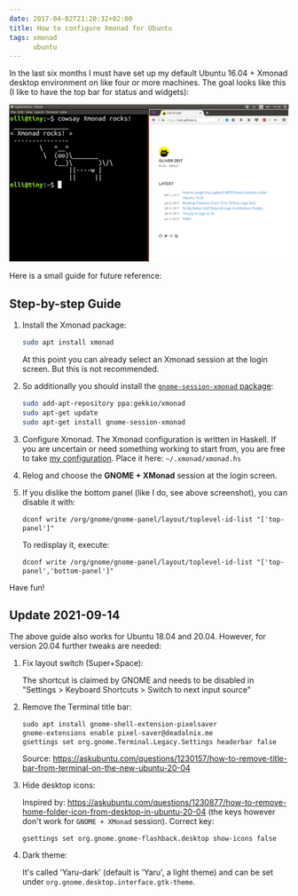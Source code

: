 ```yaml
---
date: 2017-04-02T21:20:32+02:00
title: How to configure Xmonad for Ubuntu
tags: xmonad
      ubuntu
---
```


In the last six months I must have set up my default Ubuntu 16.04 + Xmonad desktop environment on like four or more machines.
The goal looks like this (I like to have the top bar for status and widgets):

![Ubuntu and Xmonad](ubuntu_xmonad.png)

Here is a small guide for future reference:

## Step-by-step Guide

1. Install the Xmonad package:

    ```bash
    sudo apt install xmonad
    ```

    At this point you can already select an Xmonad session at the login screen.
    But this is not recommended.

2. So additionally you should install the [`gnome-session-xmonad` package](https://github.com/Gekkio/gnome-session-xmonad):

    ```bash
    sudo add-apt-repository ppa:gekkio/xmonad
    sudo apt-get update
    sudo apt-get install gnome-session-xmonad
    ```

3. Configure Xmonad. The Xmonad configuration is written in Haskell. If you are uncertain or need something working to start from, you are free to take [my configuration](https://github.com/ooz/olli/blob/master/.xmonad/xmonad.hs). Place it here: `~/.xmonad/xmonad.hs`

4. Relog and choose the **GNOME + XMonad** session at the login screen.

5. If you dislike the bottom panel (like I do, see above screenshot), you can disable it with:

    ```
    dconf write /org/gnome/gnome-panel/layout/toplevel-id-list "['top-panel']"

    ```

    To redisplay it, execute:

    ```
    dconf write /org/gnome/gnome-panel/layout/toplevel-id-list "['top-panel','bottom-panel']"
    ```

Have fun!

## Update 2021-09-14

The above guide also works for Ubuntu 18.04 and 20.04.
However, for version 20.04 further tweaks are needed:

1. Fix layout switch (Super+Space):

    The shortcut is claimed by GNOME and needs to be disabled in "Settings > Keyboard Shortcuts > Switch to next input source"


2. Remove the Terminal title bar:

    ```
    sudo apt install gnome-shell-extension-pixelsaver
    gnome-extensions enable pixel-saver@deadalnix.me
    gsettings set org.gnome.Terminal.Legacy.Settings headerbar false
    ```

    Source: https://askubuntu.com/questions/1230157/how-to-remove-title-bar-from-terminal-on-the-new-ubuntu-20-04

3. Hide desktop icons:

    Inspired by: https://askubuntu.com/questions/1230877/how-to-remove-home-folder-icon-from-desktop-in-ubuntu-20-04 (the keys however don't work for `GNOME + XMonad` session). Correct key:

    ```
    gsettings set org.gnome.gnome-flashback.desktop show-icons false
    ```

4. Dark theme:

    It's called 'Yaru-dark' (default is 'Yaru', a light theme) and can be set under `org.gnome.desktop.interface.gtk-theme`.

